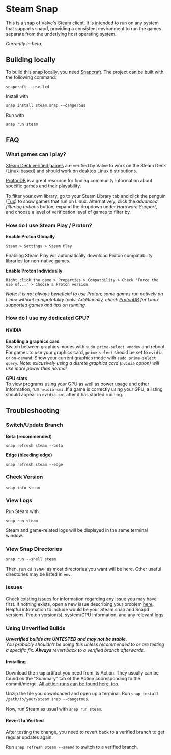 # Steam Snap

This is a snap of Valve's [Steam client][1]. It is intended to run on any system that supports snapd, providing a consistent environment to
run the games separate from the underlying host operating system.

*Currently in beta.*

## Building locally

To build this snap locally, you need [Snapcraft][2].  The project can
be built with the following command:

    snapcraft --use-lxd

Install with

    snap install steam.snap --dangerous

Run with

    snap run steam

## FAQ

### What games can I play?

[Steam Deck verified games][4] are verified by Valve to work on the Steam Deck (Linux-based) and should work on desktop Linux distributions.

[ProtonDB][3] is a great resource for finding community information about specific games and their playability.

To filter your own library, go to your Steam Library tab and click the penguin ([Tux][7]) to show games that run on Linux. Alternatively, click the *advanced filtering options* button, expand the dropdown under *Hardware Support*, and choose a level of verification level of games to filter by.

### How do I use Steam Play / Proton?

**Enable Proton Globally**

`Steam > Settings > Steam Play`

Enabling Steam Play will automatically download Proton compatability libraries for non-native games.

**Enable Proton Individually**

`Right click the game > Properties > Compatbility > Check 'Force the use of...' > Choose a Proton version`

*Note: it is not always beneficial to use Proton; some games run natively on Linux without compatability tools. Additionally, check [ProtonDB][3] for Linux supported games and tips on running.*

### How do I use my dedicated GPU?

#### NVIDIA

**Enabling a graphics card**  
Switch between graphics modes with `sudo prime-select <mode>` and reboot. For games to use your graphics card, `prime-select` should be set to `nvidia` or `on-demand`. Show your current graphics mode with `sudo prime-select query`. *Note: exlcusively using a disrete graphics card (`nvidia` option) will use more power than normal.*

**GPU stats**  
To view programs using your GPU as well as power usage and other information, run `nvidia-smi`. If a game is correctly using your GPU, a listing should appear in `nvidia-smi` after it has started running.

## Troubleshooting

### Switch/Update Branch

**Beta (recommended)**

    snap refresh steam --beta

**Edge (bleeding edge)**  

    snap refresh steam --edge

### Check Version

    snap info steam

### View Logs

Run Steam with

    snap run steam
    
Steam and game-related logs will be displayed in the same terminal window.

### View Snap Directories

    snap run --shell steam

Then, run `cd $SNAP` as most directories you want will be here. Other useful directories may be listed in `env`.

### Issues

Check [existing issues](5) for information regarding any issue you may have first. If nothing exists, open a new issue describing your problem [here][6]. Helpful information to include would be your Steam snap and Snapd versions, Proton version(s), system/GPU information, and any relevant logs.

### Using Unverified Builds

***Unverified builds are UNTESTED and may not be stable.**  
You probably shouldn't be doing this unless recommended to or are testing a specific fix. **Always** revert back to a verified branch afterwards.*

#### Installing

Download the `snap` artifact you need from its Action. They usually can be found on the "Summary" tab of the Action cooresponding to the commit/merge. [All action runs can be found here, too](https://github.com/canonical/steam-snap/actions).

Unzip the file you downloaded and open up a terminal. Run `snap install /path/to/your/steam.snap --dangerous`.

Now, run Steam as usual with `snap run steam`.

#### Revert to Verified

After testing the change, you need to revert back to a verified branch to get regular updates again.

Run `snap refresh steam --amend` to switch to a verified branch.

[1]: https://store.steampowered.com/about/
[2]: https://docs.snapcraft.io/snapcraft-overview
[3]: https://www.protondb.com/
[4]: https://store.steampowered.com/greatondeck
[5]: https://github.com/canonical/steam-snap/issues
[6]: https://github.com/canonical/steam-snap/issues/new/choose
[7]: https://en.wikipedia.org/wiki/Tux_(mascot)
